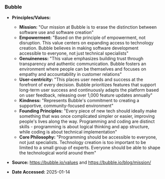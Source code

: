 ### Bubble

- **Principles/Values:**
  - **Mission:** "Our mission at Bubble is to erase the distinction between software use and software creation"
  - **Empowerment:** "Based on the principle of empowerment, not disruption. This value centers on expanding access to technology creation. Bubble believes in making software development accessible to everyone, not just technical specialists"
  - **Genuineness:** "This value emphasizes building trust through transparency and authentic communication. Bubble fosters an environment where people can be themselves and focuses on empathy and accountability in customer relations"
  - **User-centricity:** "This places user needs and success at the forefront of every decision. Bubble prioritizes features that support long-term user success and continuously adapts the platform based on user feedback, releasing over 1,000 feature updates annually"
  - **Kindness:** "Represents Bubble's commitment to creating a supportive, community-focused environment"
  - **Founding Principles:** "Every piece of new tech should ideally make something that was once complicated simpler or easier, improving people's lives along the way. Programming and coding are distinct skills - programming is about logical thinking and app structure, while coding is about technical implementation"
  - **Core Philosophy:** "Programming should be accessible to everyone, not just specialists. Technology creation is too important to be limited to a small group of experts. Everyone should be able to shape the technological world around them"

- **Source:** https://bubble.io/values and https://bubble.io/blog/mission/
- **Date Accessed:** 2025-01-14